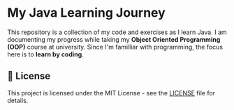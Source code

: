 # My Java Learning Journey

This repository is a collection of my code and exercises as I learn Java.
I am documenting my progress while taking my **Object Oriented Programming (OOP)** course at university.
Since I'm familliar with programming, the focus here is to **learn by coding**. 



## 📝 License

This project is licensed under the MIT License - see the [LICENSE](LICENSE) file for details.
